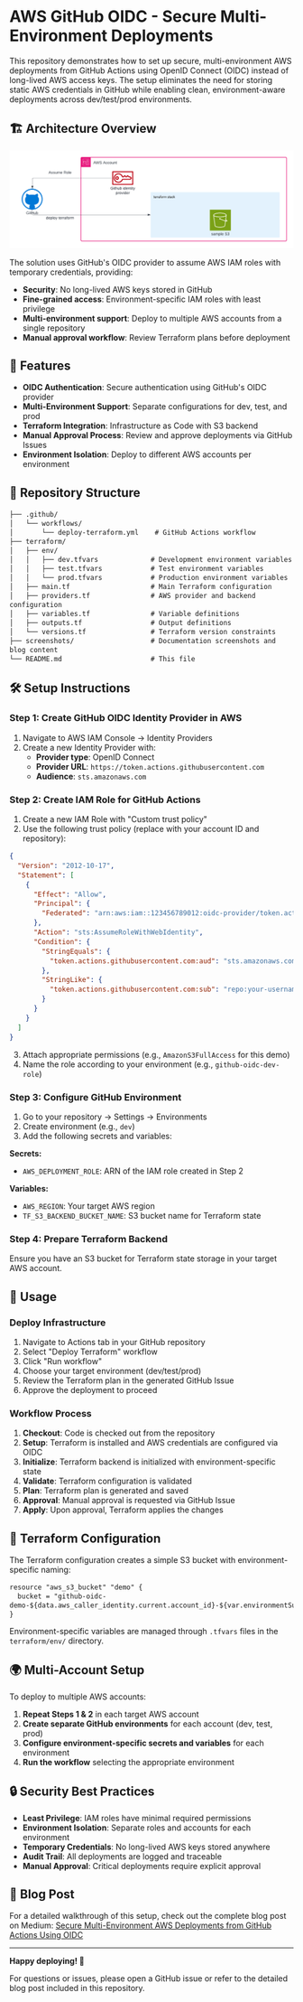 # AWS GitHub OIDC - Secure Multi-Environment Deployments

This repository demonstrates how to set up secure, multi-environment AWS deployments from GitHub Actions using OpenID Connect (OIDC) instead of long-lived AWS access keys. The setup eliminates the need for storing static AWS credentials in GitHub while enabling clean, environment-aware deployments across dev/test/prod environments.

## 🏗️ Architecture Overview

![Architecture Diagram](screenshots/github_oidc.png)

The solution uses GitHub's OIDC provider to assume AWS IAM roles with temporary credentials, providing:

- **Security**: No long-lived AWS keys stored in GitHub
- **Fine-grained access**: Environment-specific IAM roles with least privilege
- **Multi-environment support**: Deploy to multiple AWS accounts from a single repository
- **Manual approval workflow**: Review Terraform plans before deployment

## 🚀 Features

- **OIDC Authentication**: Secure authentication using GitHub's OIDC provider
- **Multi-Environment Support**: Separate configurations for dev, test, and prod
- **Terraform Integration**: Infrastructure as Code with S3 backend
- **Manual Approval Process**: Review and approve deployments via GitHub Issues
- **Environment Isolation**: Deploy to different AWS accounts per environment

## 📁 Repository Structure

```
├── .github/
│   └── workflows/
│       └── deploy-terraform.yml    # GitHub Actions workflow
├── terraform/
│   ├── env/
│   │   ├── dev.tfvars             # Development environment variables
│   │   ├── test.tfvars            # Test environment variables
│   │   └── prod.tfvars            # Production environment variables
│   ├── main.tf                    # Main Terraform configuration
│   ├── providers.tf               # AWS provider and backend configuration
│   ├── variables.tf               # Variable definitions
│   ├── outputs.tf                 # Output definitions
│   └── versions.tf                # Terraform version constraints
├── screenshots/                   # Documentation screenshots and blog content
└── README.md                      # This file
```

## 🛠️ Setup Instructions

### Step 1: Create GitHub OIDC Identity Provider in AWS

1. Navigate to AWS IAM Console → Identity Providers
2. Create a new Identity Provider with:
   - **Provider type**: OpenID Connect
   - **Provider URL**: `https://token.actions.githubusercontent.com`
   - **Audience**: `sts.amazonaws.com`

### Step 2: Create IAM Role for GitHub Actions

1. Create a new IAM Role with "Custom trust policy"
2. Use the following trust policy (replace with your account ID and repository):

```json
{
  "Version": "2012-10-17",
  "Statement": [
    {
      "Effect": "Allow",
      "Principal": {
        "Federated": "arn:aws:iam::123456789012:oidc-provider/token.actions.githubusercontent.com"
      },
      "Action": "sts:AssumeRoleWithWebIdentity",
      "Condition": {
        "StringEquals": {
          "token.actions.githubusercontent.com:aud": "sts.amazonaws.com"
        },
        "StringLike": {
          "token.actions.githubusercontent.com:sub": "repo:your-username/aws-github-oidc:*"
        }
      }
    }
  ]
}
```

3. Attach appropriate permissions (e.g., `AmazonS3FullAccess` for this demo)
4. Name the role according to your environment (e.g., `github-oidc-dev-role`)

### Step 3: Configure GitHub Environment

1. Go to your repository → Settings → Environments
2. Create environment (e.g., `dev`)
3. Add the following secrets and variables:

**Secrets:**

- `AWS_DEPLOYMENT_ROLE`: ARN of the IAM role created in Step 2

**Variables:**

- `AWS_REGION`: Your target AWS region
- `TF_S3_BACKEND_BUCKET_NAME`: S3 bucket name for Terraform state

### Step 4: Prepare Terraform Backend

Ensure you have an S3 bucket for Terraform state storage in your target AWS account.

## 🚀 Usage

### Deploy Infrastructure

1. Navigate to Actions tab in your GitHub repository
2. Select "Deploy Terraform" workflow
3. Click "Run workflow"
4. Choose your target environment (dev/test/prod)
5. Review the Terraform plan in the generated GitHub Issue
6. Approve the deployment to proceed

### Workflow Process

1. **Checkout**: Code is checked out from the repository
2. **Setup**: Terraform is installed and AWS credentials are configured via OIDC
3. **Initialize**: Terraform backend is initialized with environment-specific state
4. **Validate**: Terraform configuration is validated
5. **Plan**: Terraform plan is generated and saved
6. **Approval**: Manual approval is requested via GitHub Issue
7. **Apply**: Upon approval, Terraform applies the changes

## 🔧 Terraform Configuration

The Terraform configuration creates a simple S3 bucket with environment-specific naming:

```hcl
resource "aws_s3_bucket" "demo" {
  bucket = "github-oidc-demo-${data.aws_caller_identity.current.account_id}-${var.environmentSuffix}"
}
```

Environment-specific variables are managed through `.tfvars` files in the `terraform/env/` directory.

## 🌍 Multi-Account Setup

To deploy to multiple AWS accounts:

1. **Repeat Steps 1 & 2** in each target AWS account
2. **Create separate GitHub environments** for each account (dev, test, prod)
3. **Configure environment-specific secrets and variables** for each environment
4. **Run the workflow** selecting the appropriate environment

## 🔒 Security Best Practices

- **Least Privilege**: IAM roles have minimal required permissions
- **Environment Isolation**: Separate roles and accounts for each environment
- **Temporary Credentials**: No long-lived AWS keys stored anywhere
- **Audit Trail**: All deployments are logged and traceable
- **Manual Approval**: Critical deployments require explicit approval

## 📝 Blog Post

For a detailed walkthrough of this setup, check out the complete blog post on Medium: [Secure Multi-Environment AWS Deployments from GitHub Actions Using OIDC](https://medium.com/@jayaganesh.krishnamoorthy/secure-multi-environment-aws-deployments-from-github-actions-using-oidc-e44975404e92)

---

**Happy deploying! 🚀**

For questions or issues, please open a GitHub issue or refer to the detailed blog post included in this repository.
